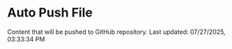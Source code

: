 # Auto Push File

Content that will be pushed to GitHub repository.
Last updated: 07/27/2025, 03:33:34 PM